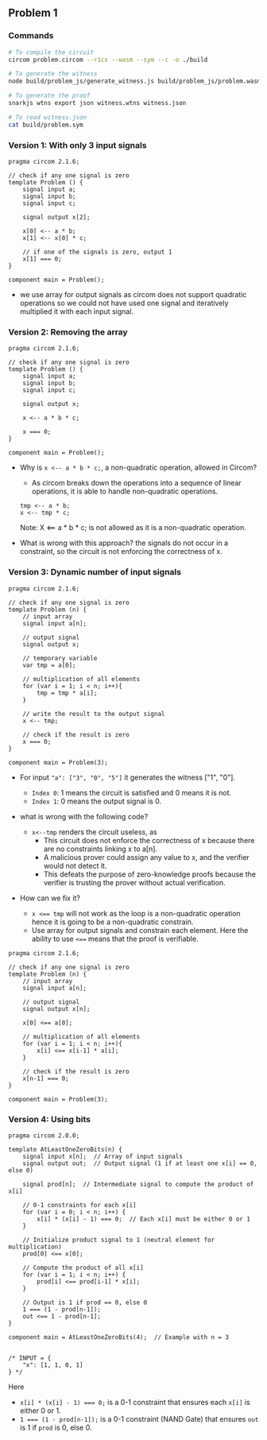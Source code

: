 ## Problem 1

### Commands
```bash
# To compile the circuit
circom problem.circom --r1cs --wasm --sym --c -o ./build

# To generate the witness
node build/problem_js/generate_witness.js build/problem_js/problem.wasm input.json build/witness.wtns

# To generate the proof
snarkjs wtns export json witness.wtns witness.json 

# To read witness.json
cat build/problem.sym
```

### Version 1: With only 3 input signals
```circom
pragma circom 2.1.6;

// check if any one signal is zero
template Problem () {
    signal input a;
    signal input b;
    signal input c;

    signal output x[2];

    x[0] <-- a * b;
    x[1] <-- x[0] * c;

    // if one of the signals is zero, output 1
    x[1] === 0;
}

component main = Problem();
```
 
- we use array for output signals as circom does not support quadratic operations so we could not have used one signal and iteratively multiplied it with each input signal.

### Version 2: Removing the array
```circom
pragma circom 2.1.6;

// check if any one signal is zero
template Problem () {
    signal input a;
    signal input b;
    signal input c;

    signal output x;

    x <-- a * b * c;

    x === 0;
}

component main = Problem();
```

- Why is `x <-- a * b * c;`, a non-quadratic operation, allowed in Circom?
    - As circom breaks down the operations into a sequence of linear operations, it is able to handle non-quadratic operations.
    ```circom
    tmp <-- a * b;
    x <-- tmp * c;
    ```
    Note: X <== a * b * c; is not allowed as it is a non-quadratic operation.
    
- What is wrong with this approach? the signals do not occur in a constraint, so the circuit is not enforcing the correctness of x.


### Version 3: Dynamic number of input signals

```circom
pragma circom 2.1.6;

// check if any one signal is zero
template Problem (n) {
    // input array
    signal input a[n];

    // output signal
    signal output x;

    // temporary variable
    var tmp = a[0];

    // multiplication of all elements
    for (var i = 1; i < n; i++){
        tmp = tmp * a[i];
    }

    // write the result to the output signal
    x <-- tmp;

    // check if the result is zero
    x === 0;
}

component main = Problem(3);
```

- For input `"a": ["3", "0", "5"]` it generates the witness ["1", "0"]. 
    - `Index 0`: 1 means the circuit is satisfied and 0 means it is not.
    - `Index 1`: 0 means the output signal is 0.

- what is wrong with the following code?
    - `x<--tmp` renders the circuit useless, as
        - This circuit does not enforce the correctness of x because there are no constraints linking x to a[n].
        - A malicious prover could assign any value to x, and the verifier would not detect it.
        - This defeats the purpose of zero-knowledge proofs because the verifier is trusting the prover without actual verification.

- How can we fix it?
    - `x <== tmp` will not work as the loop is a non-quadratic operation hence it is going to be a non-quadratic constrain.
    - Use array for output signals and constrain each element. Here the ability to use `<==` means that the proof is verifiable.

```circom
pragma circom 2.1.6;

// check if any one signal is zero
template Problem (n) {
    // input array
    signal input a[n];

    // output signal
    signal output x[n];

    x[0] <== a[0];

    // multiplication of all elements
    for (var i = 1; i < n; i++){
        x[i] <== x[i-1] * a[i];
    }

    // check if the result is zero
    x[n-1] === 0;
}

component main = Problem(3);
```

### Version 4: Using bits
```circom
pragma circom 2.0.0;

template AtLeastOneZeroBits(n) {
    signal input x[n];  // Array of input signals
    signal output out;  // Output signal (1 if at least one x[i] == 0, else 0)

    signal prod[n];  // Intermediate signal to compute the product of x[i]

    // 0-1 constraints for each x[i]
    for (var i = 0; i < n; i++) {
        x[i] * (x[i] - 1) === 0;  // Each x[i] must be either 0 or 1
    }

    // Initialize product signal to 1 (neutral element for multiplication)
    prod[0] <== x[0];

    // Compute the product of all x[i]
    for (var i = 1; i < n; i++) {
        prod[i] <== prod[i-1] * x[i];
    }

    // Output is 1 if prod == 0, else 0
    1 === (1 - prod[n-1]);
    out <== 1 - prod[n-1];
}

component main = AtLeastOneZeroBits(4);  // Example with n = 3


/* INPUT = {
    "x": [1, 1, 0, 1]
} */
```

Here
- `x[i] * (x[i] - 1) === 0;` is a 0-1 constraint that ensures each `x[i]` is either 0 or 1.
- `1 === (1 - prod[n-1]);` is a 0-1 constraint (NAND Gate) that ensures `out` is 1 if `prod` is 0, else 0.